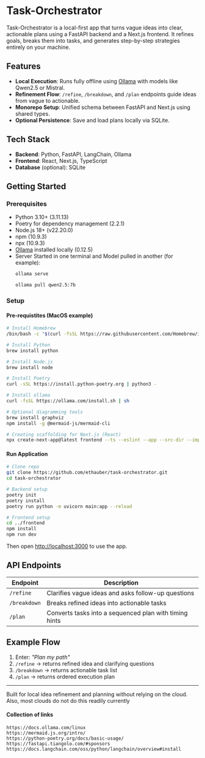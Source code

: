 # Task-Orchestrator

Task-Orchestrator is a local-first app that turns vague ideas into clear, actionable plans using a FastAPI backend and a Next.js frontend. It refines goals, breaks them into tasks, and generates step-by-step strategies entirely on your machine.

## Features

- **Local Execution**: Runs fully offline using [Ollama](https://ollama.com) with models like Qwen2.5 or Mistral.  
- **Refinement Flow**: `/refine`, `/breakdown`, and `/plan` endpoints guide ideas from vague to actionable.  
- **Monorepo Setup**: Unified schema between FastAPI and Next.js using shared types.  
- **Optional Persistence**: Save and load plans locally via SQLite.  

## Tech Stack

- **Backend**: Python, FastAPI, LangChain, Ollama  
- **Frontend**: React, Next.js, TypeScript  
- **Database** (optional): SQLite  

## Getting Started

### Prerequisites

- Python 3.10+ (3.11.13)  
- Poetry for dependency management (2.2.1)  
- Node.js 18+ (v22.20.0)  
- npm (10.9.3)  
- npx (10.9.3)  
- [Ollama](https://ollama.com) installed locally (0.12.5)  
- Server Started in one terminal and Model pulled in another (for example):  
  ```zsh
  ollama serve
  ```
  ```bash
  ollama pull qwen2.5:7b
  ```

### Setup
#### Pre-requistites (MacOS example) 
```bash
# Install Homebrew
/bin/bash -c "$(curl -fsSL https://raw.githubusercontent.com/Homebrew/install/HEAD/install.sh)"

# Install Python
brew install python

# Install Node.js
brew install node

# Install Poetry
curl -sSL https://install.python-poetry.org | python3 -

# Install ollama
curl -fsSL https://ollama.com/install.sh | sh

# Optional diagramming tools
brew install graphviz
npm install -g @mermaid-js/mermaid-cli

# Creating scaffolding for Next.js (React)
npx create-next-app@latest frontend --ts --eslint --app --src-dir --import-alias "@/*"
```

#### Run Application
```bash
# Clone repo
git clone https://github.com/ethauber/task-orchestrator.git
cd task-orchestrator

# Backend setup
poetry init
poetry install
poetry run python -m uvicorn main:app --reload

# Frontend setup
cd ../frontend
npm install
npm run dev
```

Then open [http://localhost:3000](http://localhost:3000) to use the app.

## API Endpoints

| Endpoint | Description |
|-----------|--------------|
| `/refine` | Clarifies vague ideas and asks follow-up questions |
| `/breakdown` | Breaks refined ideas into actionable tasks |
| `/plan` | Converts tasks into a sequenced plan with timing hints |

## Example Flow

1. Enter: *"Plan my path"*  
2. `/refine` → returns refined idea and clarifying questions  
3. `/breakdown` → returns actionable task list  
4. `/plan` → returns ordered execution plan

---

Built for local idea refinement and planning without relying on the cloud. Also, most clouds do not do this readily currently


#### Collection of links
```
https://docs.ollama.com/linux
https://mermaid.js.org/intro/
https://python-poetry.org/docs/basic-usage/
https://fastapi.tiangolo.com/#sponsors
https://docs.langchain.com/oss/python/langchain/overview#install
```